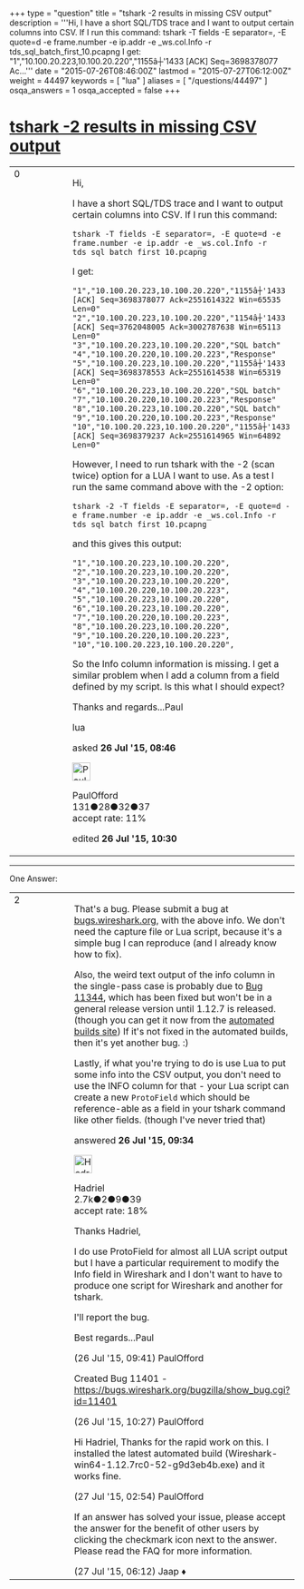 +++
type = "question"
title = "tshark -2 results in missing CSV output"
description = '''Hi, I have a short SQL/TDS trace and I want to output certain columns into CSV. If I run this command: tshark -T fields -E separator=, -E quote=d -e frame.number -e ip.addr -e _ws.col.Info -r tds_sql_batch_first_10.pcapng  I get: &quot;1&quot;,&quot;10.100.20.223,10.100.20.220&quot;,&quot;1155â┼&#x27;1433 [ACK] Seq=3698378077 Ac...'''
date = "2015-07-26T08:46:00Z"
lastmod = "2015-07-27T06:12:00Z"
weight = 44497
keywords = [ "lua" ]
aliases = [ "/questions/44497" ]
osqa_answers = 1
osqa_accepted = false
+++

<div class="headNormal">

# [tshark -2 results in missing CSV output](/questions/44497/tshark-2-results-in-missing-csv-output)

</div>

<div id="main-body">

<div id="askform">

<table id="question-table" style="width:100%;"><colgroup><col style="width: 50%" /><col style="width: 50%" /></colgroup><tbody><tr class="odd"><td style="width: 30px; vertical-align: top"><div class="vote-buttons"><span id="post-44497-upvote" class="ajax-command post-vote up" rel="nofollow" title="I like this post (click again to cancel)"> </span><div id="post-44497-score" class="post-score" title="current number of votes">0</div><span id="post-44497-downvote" class="ajax-command post-vote down" rel="nofollow" title="I dont like this post (click again to cancel)"> </span> <span id="favorite-mark" class="ajax-command favorite-mark" rel="nofollow" title="mark/unmark this question as favorite (click again to cancel)"> </span><div id="favorite-count" class="favorite-count"></div></div></td><td><div id="item-right"><div class="question-body"><p>Hi,</p><p>I have a short SQL/TDS trace and I want to output certain columns into CSV. If I run this command:</p><pre><code>tshark -T fields -E separator=, -E quote=d -e frame.number -e ip.addr -e _ws.col.Info -r tds_sql_batch_first_10.pcapng</code></pre><p>I get:</p><pre><code>&quot;1&quot;,&quot;10.100.20.223,10.100.20.220&quot;,&quot;1155â┼&#39;1433 [ACK] Seq=3698378077 Ack=2551614322 Win=65535 Len=0&quot;
&quot;2&quot;,&quot;10.100.20.223,10.100.20.220&quot;,&quot;1154â┼&#39;1433 [ACK] Seq=3762048005 Ack=3002787638 Win=65113 Len=0&quot;
&quot;3&quot;,&quot;10.100.20.223,10.100.20.220&quot;,&quot;SQL batch&quot;
&quot;4&quot;,&quot;10.100.20.220,10.100.20.223&quot;,&quot;Response&quot;
&quot;5&quot;,&quot;10.100.20.223,10.100.20.220&quot;,&quot;1155â┼&#39;1433 [ACK] Seq=3698378553 Ack=2551614538 Win=65319 Len=0&quot;
&quot;6&quot;,&quot;10.100.20.223,10.100.20.220&quot;,&quot;SQL batch&quot;
&quot;7&quot;,&quot;10.100.20.220,10.100.20.223&quot;,&quot;Response&quot;
&quot;8&quot;,&quot;10.100.20.223,10.100.20.220&quot;,&quot;SQL batch&quot;
&quot;9&quot;,&quot;10.100.20.220,10.100.20.223&quot;,&quot;Response&quot;
&quot;10&quot;,&quot;10.100.20.223,10.100.20.220&quot;,&quot;1155â┼&#39;1433 [ACK] Seq=3698379237 Ack=2551614965 Win=64892 Len=0&quot;</code></pre><p>However, I need to run tshark with the -2 (scan twice) option for a LUA I want to use. As a test I run the same command above with the -2 option:</p><pre><code>tshark -2 -T fields -E separator=, -E quote=d -e frame.number -e ip.addr -e _ws.col.Info -r tds_sql_batch_first_10.pcapng</code></pre><p>and this gives this output:</p><pre><code>&quot;1&quot;,&quot;10.100.20.223,10.100.20.220&quot;,
&quot;2&quot;,&quot;10.100.20.223,10.100.20.220&quot;,
&quot;3&quot;,&quot;10.100.20.223,10.100.20.220&quot;,
&quot;4&quot;,&quot;10.100.20.220,10.100.20.223&quot;,
&quot;5&quot;,&quot;10.100.20.223,10.100.20.220&quot;,
&quot;6&quot;,&quot;10.100.20.223,10.100.20.220&quot;,
&quot;7&quot;,&quot;10.100.20.220,10.100.20.223&quot;,
&quot;8&quot;,&quot;10.100.20.223,10.100.20.220&quot;,
&quot;9&quot;,&quot;10.100.20.220,10.100.20.223&quot;,
&quot;10&quot;,&quot;10.100.20.223,10.100.20.220&quot;,</code></pre><p>So the Info column information is missing. I get a similar problem when I add a column from a field defined by my script. Is this what I should expect?</p><p>Thanks and regards...Paul</p></div><div id="question-tags" class="tags-container tags"><span class="post-tag tag-link-lua" rel="tag" title="see questions tagged &#39;lua&#39;">lua</span></div><div id="question-controls" class="post-controls"></div><div class="post-update-info-container"><div class="post-update-info post-update-info-user"><p>asked <strong>26 Jul '15, 08:46</strong></p><img src="https://secure.gravatar.com/avatar/2e1b4057f2ff59fe059b23cc6571abaf?s=32&amp;d=identicon&amp;r=g" class="gravatar" width="32" height="32" alt="PaulOfford&#39;s gravatar image" /><p><span>PaulOfford</span><br />
<span class="score" title="131 reputation points">131</span><span title="28 badges"><span class="badge1">●</span><span class="badgecount">28</span></span><span title="32 badges"><span class="silver">●</span><span class="badgecount">32</span></span><span title="37 badges"><span class="bronze">●</span><span class="badgecount">37</span></span><br />
<span class="accept_rate" title="Rate of the user&#39;s accepted answers">accept rate:</span> <span title="PaulOfford has 5 accepted answers">11%</span></p></div><div class="post-update-info post-update-info-edited"><p><span> edited <strong>26 Jul '15, 10:30</strong> </span></p></div></div><div id="comments-container-44497" class="comments-container"></div><div id="comment-tools-44497" class="comment-tools"></div><div class="clear"></div><div id="comment-44497-form-container" class="comment-form-container"></div><div class="clear"></div></div></td></tr></tbody></table>

------------------------------------------------------------------------

<div class="tabBar">

<span id="sort-top"></span>

<div class="headQuestions">

One Answer:

</div>

</div>

<span id="44498"></span>

<div id="answer-container-44498" class="answer">

<table style="width:100%;"><colgroup><col style="width: 50%" /><col style="width: 50%" /></colgroup><tbody><tr class="odd"><td style="width: 30px; vertical-align: top"><div class="vote-buttons"><span id="post-44498-upvote" class="ajax-command post-vote up" rel="nofollow" title="I like this post (click again to cancel)"> </span><div id="post-44498-score" class="post-score" title="current number of votes">2</div><span id="post-44498-downvote" class="ajax-command post-vote down" rel="nofollow" title="I dont like this post (click again to cancel)"> </span></div></td><td><div class="item-right"><div class="answer-body"><p>That's a bug. Please submit a bug at <a href="https://bugs.wireshark.org/bugzilla/">bugs.wireshark.org</a>, with the above info. We don't need the capture file or Lua script, because it's a simple bug I can reproduce (and I already know how to fix).</p><p>Also, the weird text output of the info column in the single-pass case is probably due to <a href="https://bugs.wireshark.org/bugzilla/show_bug.cgi?id=11344">Bug 11344</a>, which has been fixed but won't be in a general release version until 1.12.7 is released. (though you can get it now from the <a href="https://www.wireshark.org/download/automated/">automated builds site</a>) If it's not fixed in the automated builds, then it's yet another bug. :)</p><p>Lastly, if what you're trying to do is use Lua to put some info into the CSV output, you don't need to use the INFO column for that - your Lua script can create a new <code>ProtoField</code> which should be reference-able as a field in your tshark command like other fields. (though I've never tried that)</p></div><div class="answer-controls post-controls"></div><div class="post-update-info-container"><div class="post-update-info post-update-info-user"><p>answered <strong>26 Jul '15, 09:34</strong></p><img src="https://secure.gravatar.com/avatar/d02f20c18a7742ec73a666f1974bf6dc?s=32&amp;d=identicon&amp;r=g" class="gravatar" width="32" height="32" alt="Hadriel&#39;s gravatar image" /><p><span>Hadriel</span><br />
<span class="score" title="2652 reputation points"><span>2.7k</span></span><span title="2 badges"><span class="badge1">●</span><span class="badgecount">2</span></span><span title="9 badges"><span class="silver">●</span><span class="badgecount">9</span></span><span title="39 badges"><span class="bronze">●</span><span class="badgecount">39</span></span><br />
<span class="accept_rate" title="Rate of the user&#39;s accepted answers">accept rate:</span> <span title="Hadriel has 30 accepted answers">18%</span></p></div></div><div id="comments-container-44498" class="comments-container"><span id="44499"></span><div id="comment-44499" class="comment"><div id="post-44499-score" class="comment-score"></div><div class="comment-text"><p>Thanks Hadriel,</p><p>I do use ProtoField for almost all LUA script output but I have a particular requirement to modify the Info field in Wireshark and I don't want to have to produce one script for Wireshark and another for tshark.</p><p>I'll report the bug.</p><p>Best regards...Paul</p></div><div id="comment-44499-info" class="comment-info"><span class="comment-age">(26 Jul '15, 09:41)</span> <span class="comment-user userinfo">PaulOfford</span></div></div><span id="44501"></span><div id="comment-44501" class="comment"><div id="post-44501-score" class="comment-score"></div><div class="comment-text"><p>Created Bug 11401 - <a href="https://bugs.wireshark.org/bugzilla/show_bug.cgi?id=11401">https://bugs.wireshark.org/bugzilla/show_bug.cgi?id=11401</a></p></div><div id="comment-44501-info" class="comment-info"><span class="comment-age">(26 Jul '15, 10:27)</span> <span class="comment-user userinfo">PaulOfford</span></div></div><span id="44517"></span><div id="comment-44517" class="comment"><div id="post-44517-score" class="comment-score"></div><div class="comment-text"><p>Hi Hadriel, Thanks for the rapid work on this. I installed the latest automated build (Wireshark-win64-1.12.7rc0-52-g9d3eb4b.exe) and it works fine.</p></div><div id="comment-44517-info" class="comment-info"><span class="comment-age">(27 Jul '15, 02:54)</span> <span class="comment-user userinfo">PaulOfford</span></div></div><span id="44524"></span><div id="comment-44524" class="comment"><div id="post-44524-score" class="comment-score"></div><div class="comment-text"><p>If an answer has solved your issue, please accept the answer for the benefit of other users by clicking the checkmark icon next to the answer. Please read the FAQ for more information.</p></div><div id="comment-44524-info" class="comment-info"><span class="comment-age">(27 Jul '15, 06:12)</span> <span class="comment-user userinfo">Jaap ♦</span></div></div></div><div id="comment-tools-44498" class="comment-tools"></div><div class="clear"></div><div id="comment-44498-form-container" class="comment-form-container"></div><div class="clear"></div></div></td></tr></tbody></table>

</div>

<div class="paginator-container-left">

</div>

</div>

</div>

